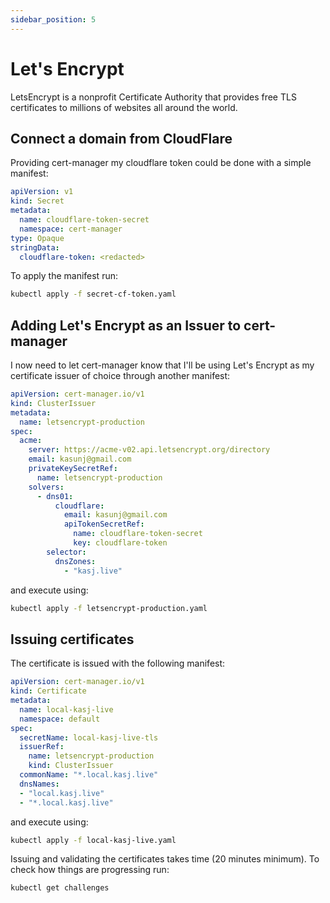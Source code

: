 ```yaml
---
sidebar_position: 5
---
```


# Let's Encrypt

LetsEncrypt is a nonprofit Certificate Authority that provides free TLS certificates to millions of websites all around the world.

## Connect a domain from CloudFlare

Providing cert-manager my cloudflare token could be done with a simple manifest:

```yaml title=secret-cf-token.yaml
apiVersion: v1
kind: Secret
metadata:
  name: cloudflare-token-secret
  namespace: cert-manager
type: Opaque
stringData:
  cloudflare-token: <redacted>
```

To apply the manifest run:

```bash
kubectl apply -f secret-cf-token.yaml
```

## Adding Let's Encrypt as an Issuer to cert-manager

I now need to let cert-manager know that I'll be using Let's Encrypt as my certificate issuer of choice through another manifest:

```yaml title="letsencrypt-production.yaml"
apiVersion: cert-manager.io/v1
kind: ClusterIssuer
metadata:
  name: letsencrypt-production
spec:
  acme:
    server: https://acme-v02.api.letsencrypt.org/directory
    email: kasunj@gmail.com
    privateKeySecretRef:
      name: letsencrypt-production
    solvers:
      - dns01:
          cloudflare:
            email: kasunj@gmail.com
            apiTokenSecretRef:
              name: cloudflare-token-secret
              key: cloudflare-token
        selector:
          dnsZones:
            - "kasj.live"
```

and execute using:

```bash
kubectl apply -f letsencrypt-production.yaml
```

## Issuing certificates

The certificate is issued with the following manifest:

```yaml title="local-kasj-live.yaml"
apiVersion: cert-manager.io/v1
kind: Certificate
metadata:
  name: local-kasj-live
  namespace: default
spec:
  secretName: local-kasj-live-tls
  issuerRef:
    name: letsencrypt-production
    kind: ClusterIssuer
  commonName: "*.local.kasj.live"
  dnsNames:
  - "local.kasj.live"
  - "*.local.kasj.live"
```

and execute using:

```bash
kubectl apply -f local-kasj-live.yaml
```

Issuing  and validating the certificates takes time (20 minutes minimum). To check how things are progressing run:

```bash
kubectl get challenges
```
